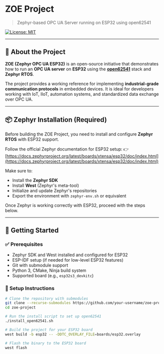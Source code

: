 # ZOE Project

> Zephyr-based OPC UA Server running on ESP32 using open62541

[![License: MIT](https://img.shields.io/badge/License-MIT-yellow.svg)](LICENSE)

---

## 🧠 About the Project

**ZOE (Zephyr OPC UA ESP32)** is an open-source initiative that demonstrates how to run an **OPC UA server** on **ESP32** using the [**open62541**](https://github.com/open62541/open62541) stack and **Zephyr RTOS**.

The project provides a working reference for implementing **industrial-grade communication protocols** in embedded devices. It is ideal for developers working with IoT, IIoT, automation systems, and standardized data exchange over OPC UA.

---

## 📦 Zephyr Installation (Required)

Before building the ZOE Project, you need to install and configure **Zephyr RTOS** with ESP32 support.

Follow the official Zephyr documentation for ESP32 setup:
👉 [https://docs.zephyrproject.org/latest/boards/xtensa/esp32/doc/index.html](https://docs.zephyrproject.org/latest/boards/xtensa/esp32/doc/index.html)

Make sure to:
- Install the **Zephyr SDK**
- Install **West** (Zephyr's meta-tool)
- Initialize and update Zephyr's repositories
- Export the environment with `zephyr-env.sh` or equivalent

Once Zephyr is working correctly with ESP32, proceed with the steps below.

---

## 🚀 Getting Started

### ✅ Prerequisites

- Zephyr SDK and West installed and configured for ESP32
- ESP-IDF setup (if needed for low-level ESP32 features)
- Git with submodule support
- Python 3, CMake, Ninja build system
- Supported board (e.g., `esp32s3_devkitc`)

### 🔧 Setup Instructions

```bash
# Clone the repository with submodules
git clone --recurse-submodules https://github.com/your-username/zoe-project.git
cd zoe-project

# Run the install script to set up open62541
./install_open62541.sh

# Build the project for your ESP32 board
west build -b esp32 -- -DDTC_OVERLAY_FILE=boards/esp32.overlay

# Flash the binary to the ESP32 board
west flash
